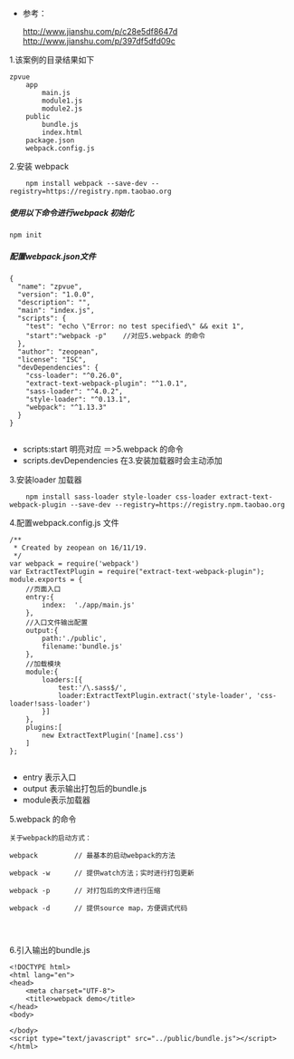 

- 参考：
    
    http://www.jianshu.com/p/c28e5df8647d
    http://www.jianshu.com/p/397df5dfd09c
    
1.该案例的目录结果如下
```
zpvue
    app
        main.js
        module1.js
        module2.js
    public
        bundle.js
        index.html
    package.json
    webpack.config.js
```

2.安装 webpack
```
    npm install webpack --save-dev --registry=https://registry.npm.taobao.org

```
##### 使用以下命令进行webpack 初始化
```
npm init
```

##### 配置webpack.json文件
```
{
  "name": "zpvue",
  "version": "1.0.0",
  "description": "",
  "main": "index.js",
  "scripts": {
    "test": "echo \"Error: no test specified\" && exit 1",
    "start":"webpack -p"    //对应5.webpack 的命令
  },
  "author": "zeopean",
  "license": "ISC",
  "devDependencies": {
    "css-loader": "^0.26.0",
    "extract-text-webpack-plugin": "^1.0.1",
    "sass-loader": "^4.0.2",
    "style-loader": "^0.13.1",
    "webpack": "^1.13.3"
  }
}


```
- scripts:start 明亮对应 ＝>5.webpack 的命令
- scripts.devDependencies 在3.安装加载器时会主动添加

3.安装loader 加载器
```
    npm install sass-loader style-loader css-loader extract-text-webpack-plugin --save-dev --registry=https://registry.npm.taobao.org

```

4.配置webpack.config.js 文件
```
/**
 * Created by zeopean on 16/11/19.
 */
var webpack = require('webpack')
var ExtractTextPlugin = require("extract-text-webpack-plugin");
module.exports = {
    //页面入口
    entry:{
        index:  './app/main.js'
    },
    //入口文件输出配置
    output:{
        path:'./public',
        filename:'bundle.js'
    },
    //加载模块
    module:{
        loaders:[{
            test:'/\.sass$/',
            loader:ExtractTextPlugin.extract('style-loader', 'css-loader!sass-loader')
        }]
    },
    plugins:[
        new ExtractTextPlugin('[name].css')
    ]
};


```
    
- entry 表示入口
- output 表示输出打包后的bundle.js
- module表示加载器


5.webpack 的命令
```
关于webpack的启动方式：

webpack         // 最基本的启动webpack的方法

webpack -w      // 提供watch方法；实时进行打包更新

webpack -p      // 对打包后的文件进行压缩

webpack -d      // 提供source map，方便调式代码




```

6.引入输出的bundle.js
```
<!DOCTYPE html>
<html lang="en">
<head>
    <meta charset="UTF-8">
    <title>webpack demo</title>
</head>
<body>

</body>
<script type="text/javascript" src="../public/bundle.js"></script>
</html>

```